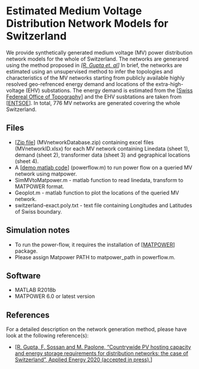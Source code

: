 # Estimated Medium Voltage Distribution Network Models for Switzerland
We provide synthetically generated medium voltage (MV) power distribution network models for the whole of Switzerland. The networks are generared using the method proposed in *\[[R. Gupta et. al](https://doi.org/10.1016/j.apenergy.2020.116010)\]* In brief, the networks are estimated using an unsupervised method to infer the topologies and characteristics of the MV networks starting from publicly available highly resolved geo-refrenced energy demand and locations of the extra-high-voltage (EHV) substations. The energy demand is estimated from the \[[Swiss Federeal Office of Topography](https://map.geo.admin.ch)\] and the EHV susbtations are taken from \[[ENTSOE](https://www.entsoe.eu/data/map/)\]. In total, 776 MV networks are generated covering the whole Switzerland. 


## Files
* \[[Zip file](https://github.com/DESL-EPFL/Medium-Voltage-Distribution-Network-Models-for-Switzerland/blob/main/MVnetworkDatabase.zip)\]  (MVnetworkDatabase.zip) containing excel files (MVnetworkID.xlsx) for each MV network containing Linedata (sheet 1), demand (sheet 2), transformer data (sheet 3) and gegraphical locations (sheet 4).
* A \[[demo matlab code](https://github.com/DESL-EPFL/Medium-Voltage-Distribution-Network-Models-for-Switzerland/blob/main/powerflow.m)\] (powerflow.m) to run power flow on a queried MV network using matpower.
* SimMVtoMatpower.m - matlab function to read linedata, transform to MATPOWER format.
* Geoplot.m - matlab function to plot the locations of the queried MV network.
* switzerland-exact.poly.txt - text file containing Longitudes and Latitudes of Swiss boundary.

## Simulation notes 
* To run the power-flow, it requires the installation of \[[MATPOWER](https://matpower.org)\] package.
* Please assign Matpower PATH to matpower_path in powerflow.m.

## Software 
* MATLAB R2018b
* MATPOWER 6.0 or latest version

## References 
For a detailed description on the network generation method, please have look at the following reference(s):
* [[R. Gupta, F. Sossan and M. Paolone, “Countrywide PV hosting capacity and energy storage requirements for distribution networks: the case of Switzerland”, Applied Energy 2020 (accepted in press).](https://doi.org/10.1016/j.apenergy.2020.116010)\]
